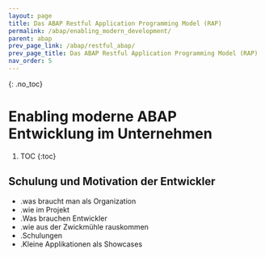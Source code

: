 ```yaml
---
layout: page
title: Das ABAP Restful Application Programming Model (RAP)
permalink: /abap/enabling_modern_development/
parent: abap
prev_page_link: /abap/restful_abap/
prev_page_title: Das ABAP Restful Application Programming Model (RAP)
nav_order: 5
---
```



{: .no_toc}
# Enabling moderne ABAP Entwicklung im Unternehmen
1. TOC
{:toc}


## Schulung und Motivation der Entwickler

- .was braucht man als Organization
- .wie im Projekt 
- .Was brauchen Entwickler
- .wie aus der Zwickmühle rauskommen
- .Schulungen
- .Kleine Applikationen als Showcases
